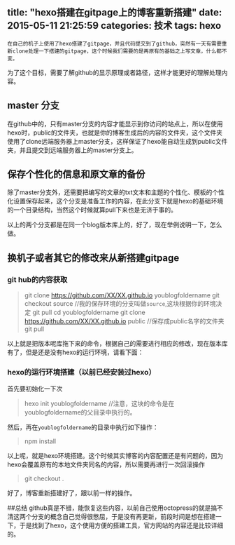 title: "hexo搭建在gitpage上的博客重新搭建"
date: 2015-05-11 21:25:59
categories: 技术
tags: hexo
---
    在自己的机子上使用了hexo搭建了gitpage，并且代码提交到了github，突然有一天有需要重新clone处理一下搭建的gitpage，这个时候我们需要的是再原有的基础之上写文章，什么都不变。

<!--more-->

为了这个目标，需要了解github的显示原理或者路径，这样才能更好的理解处理内容。

## master 分支
在github中的，只有master分支的内容才能显示到你访问的站点上，所以在使用hexo时，public的文件夹，也就是你的博客生成后的内容的文件夹，这个文件夹使用了clone远端服务器上master分支，这样保证了hexo能自动生成到public文件夹，并且提交到远端服务器上的master分支上。


## 保存个性化的信息和原文章的备份
除了master分支外，还需要把编写的文章的txt文本和主题的个性化、模板的个性化设置保存起来，这个分支是准备工作的内容，在此分支下就是hexo的基础环境的一个目录结构，当然这个时候就算pull下来也是无济于事的。


以上的两个分支都是在同一个blog版本库上的，好了，现在举例说明一下，怎么做。

## 换机子或者其它的修改来从新搭建gitpage

### git hub的内容获取
  > git clone https://github.com/XX/XX.github.io youblogfoldername
  > git checkout source //我的保存环境的分支叫做`source`,这块根据你的环境决定
  > git pull
  > cd youblogfoldername
  > git clone https://github.com/XX/XX.github.io public //保存成public名字的文件夹
  > git pull


以上就是把版本呢库拖下来的命令，根据自己的需要进行相应的修改，现在版本库有了，但是还是没有hexo的运行环境，请看下面：

### hexo的运行环境搭建（以前已经安装过hexo）
首先要初始化一下次
  > hexo init youblogfoldername  //注意，这块的命令是在youblogfoldername的父目录中执行的。

然后，再在`youblogfoldername`的目录中执行如下操作：
  > npm install

以上呢，就是hexo环境搭建。这个时候其实博客的内容配置还是有问题的，因为hexo会覆盖原有的本地文件夹同名的内容，所以需要再进行一次回滚操作
  > git checkout .

好了，博客重新搭建好了，跟以前一样的操作。

##总结
github真是不错，能恢复这些内容，以前自己使用octopress的就是搞不清这两个分支的概念自己觉得很憋屈，于是没有再更新，前段时间是想在搭建一下，于是找到了hexo，这个使用方便的搭建工具，官方网站的内容还是比较详细的。
